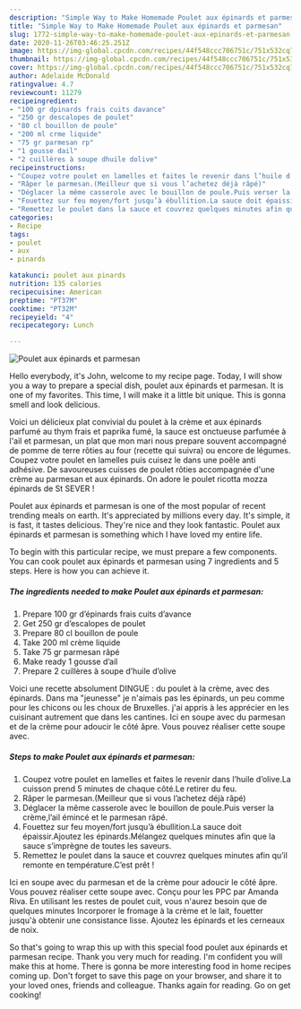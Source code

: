 ```yaml
---
description: "Simple Way to Make Homemade Poulet aux épinards et parmesan"
title: "Simple Way to Make Homemade Poulet aux épinards et parmesan"
slug: 1772-simple-way-to-make-homemade-poulet-aux-epinards-et-parmesan
date: 2020-11-26T03:46:25.251Z
image: https://img-global.cpcdn.com/recipes/44f548ccc706751c/751x532cq70/poulet-aux-epinards-et-parmesan-photo-principale-de-la-recette.jpg
thumbnail: https://img-global.cpcdn.com/recipes/44f548ccc706751c/751x532cq70/poulet-aux-epinards-et-parmesan-photo-principale-de-la-recette.jpg
cover: https://img-global.cpcdn.com/recipes/44f548ccc706751c/751x532cq70/poulet-aux-epinards-et-parmesan-photo-principale-de-la-recette.jpg
author: Adelaide McDonald
ratingvalue: 4.7
reviewcount: 11279
recipeingredient:
- "100 gr dpinards frais cuits davance"
- "250 gr descalopes de poulet"
- "80 cl bouillon de poule"
- "200 ml crme liquide"
- "75 gr parmesan rp"
- "1 gousse dail"
- "2 cuillères à soupe dhuile dolive"
recipeinstructions:
- "Coupez votre poulet en lamelles et faites le revenir dans l’huile d’olive.La cuisson prend 5 minutes de chaque côté.Le retirer du feu."
- "Râper le parmesan.(Meilleur que si vous l’achetez déjà râpé)"
- "Déglacer la même casserole avec le bouillon de poule.Puis verser la crème,l’ail émincé et le parmesan râpé."
- "Fouettez sur feu moyen/fort jusqu’à ébullition.La sauce doit épaissir.Ajoutez les épinards.Mélangez quelques minutes afin que la sauce s’imprègne de toutes les saveurs."
- "Remettez le poulet dans la sauce et couvrez quelques minutes afin qu’il remonte en température.C’est prêt !"
categories:
- Recipe
tags:
- poulet
- aux
- pinards

katakunci: poulet aux pinards 
nutrition: 135 calories
recipecuisine: American
preptime: "PT37M"
cooktime: "PT32M"
recipeyield: "4"
recipecategory: Lunch

---
```



![Poulet aux épinards et parmesan](https://img-global.cpcdn.com/recipes/44f548ccc706751c/751x532cq70/poulet-aux-epinards-et-parmesan-photo-principale-de-la-recette.jpg)

Hello everybody, it's John, welcome to my recipe page. Today, I will show you a way to prepare a special dish, poulet aux épinards et parmesan. It is one of my favorites. This time, I will make it a little bit unique. This is gonna smell and look delicious.

Voici un délicieux plat convivial du poulet à la crème et aux épinards parfumé au thym frais et paprika fumé, la sauce est onctueuse parfumée à l&#39;ail et parmesan, un plat que mon mari nous prepare souvent accompagné de pomme de terre rôties au four (recette qui suivra) ou encore de légumes. Coupez votre poulet en lamelles puis cuisez le dans une poêle anti adhésive. De savoureuses cuisses de poulet rôties accompagnée d&#39;une crème au parmesan et aux épinards. On adore le poulet ricotta mozza épinards de St SEVER !

Poulet aux épinards et parmesan is one of the most popular of recent trending meals on earth. It's appreciated by millions every day. It's simple, it is fast, it tastes delicious. They're nice and they look fantastic. Poulet aux épinards et parmesan is something which I have loved my entire life.


To begin with this particular recipe, we must prepare a few components. You can cook poulet aux épinards et parmesan using 7 ingredients and 5 steps. Here is how you can achieve it.

<!--inarticleads1-->

##### The ingredients needed to make Poulet aux épinards et parmesan:

1. Prepare 100 gr d’épinards frais cuits d’avance
1. Get 250 gr d’escalopes de poulet
1. Prepare 80 cl bouillon de poule
1. Take 200 ml crème liquide
1. Take 75 gr parmesan râpé
1. Make ready 1 gousse d’ail
1. Prepare 2 cuillères à soupe d’huile d’olive


Voici une recette absolument DINGUE : du poulet à la crème, avec des épinards. Dans ma &#34;jeunesse&#34; je n&#39;aimais pas les épinards, un peu comme pour les chicons ou les choux de Bruxelles. j&#39;ai appris à les apprécier en les cuisinant autrement que dans les cantines. Ici en soupe avec du parmesan et de la crème pour adoucir le côté âpre. Vous pouvez réaliser cette soupe avec. 

<!--inarticleads2-->

##### Steps to make Poulet aux épinards et parmesan:

1. Coupez votre poulet en lamelles et faites le revenir dans l’huile d’olive.La cuisson prend 5 minutes de chaque côté.Le retirer du feu.
1. Râper le parmesan.(Meilleur que si vous l’achetez déjà râpé)
1. Déglacer la même casserole avec le bouillon de poule.Puis verser la crème,l’ail émincé et le parmesan râpé.
1. Fouettez sur feu moyen/fort jusqu’à ébullition.La sauce doit épaissir.Ajoutez les épinards.Mélangez quelques minutes afin que la sauce s’imprègne de toutes les saveurs.
1. Remettez le poulet dans la sauce et couvrez quelques minutes afin qu’il remonte en température.C’est prêt !


Ici en soupe avec du parmesan et de la crème pour adoucir le côté âpre. Vous pouvez réaliser cette soupe avec. Conçu pour les PPC par Amanda Riva. En utilisant les restes de poulet cuit, vous n&#39;aurez besoin que de quelques minutes Incorporer le fromage à la crème et le lait, fouetter jusqu&#39;à obtenir une consistance lisse. Ajoutez les épinards et les cerneaux de noix. 

So that's going to wrap this up with this special food poulet aux épinards et parmesan recipe. Thank you very much for reading. I'm confident you will make this at home. There is gonna be more interesting food in home recipes coming up. Don't forget to save this page on your browser, and share it to your loved ones, friends and colleague. Thanks again for reading. Go on get cooking!
